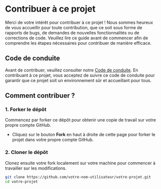 # Contribuer à ce projet

Merci de votre intérêt pour contribuer à ce projet ! Nous sommes heureux de vous accueillir pour toute contribution, que ce soit sous forme de rapports de bugs, de demandes de nouvelles fonctionnalités ou de corrections de code. Veuillez lire ce guide avant de commencer afin de comprendre les étapes nécessaires pour contribuer de manière efficace.

## Code de conduite

Avant de contribuer, veuillez consulter notre [Code de conduite](CODE_OF_CONDUCT.md). En contribuant à ce projet, vous acceptez de suivre ce code de conduite pour garantir que ce projet soit un environnement sûr et accueillant pour tous.

## Comment contribuer ?

### 1. Forker le dépôt

Commencez par forker ce dépôt pour obtenir une copie de travail sur votre propre compte GitHub.

- Cliquez sur le bouton **Fork** en haut à droite de cette page pour forker le projet dans votre propre compte GitHub.

### 2. Cloner le dépôt

Clonez ensuite votre fork localement sur votre machine pour commencer à travailler sur les modifications.

```bash
git clone https://github.com/votre-nom-utilisateur/votre-projet.git
cd votre-projet

